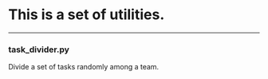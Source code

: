 # This is a set of utilities.

---

### task_divider.py

Divide a set of tasks randomly among a team.
